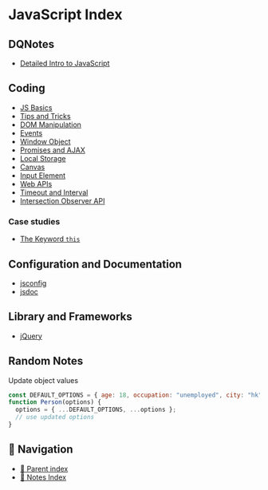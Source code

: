 # JavaScript Index

## DQNotes

- [Detailed Intro to JavaScript](../../Dqn/Computer/js.dqn)

## Coding

- [JS Basics](js-basics.md)
- [Tips and Tricks](tips-and-tricks.md)
- [DOM Manipulation](js-dom.md)
- [Events](web-events.md)
- [Window Object](window-object.md)
- [Promises and AJAX](promises-and-ajax.md)
- [Local Storage](local-storage.md)
- [Canvas](canvas.md)
- [Input Element](input-element.md)
- [Web APIs](web-apis.md)
- [Timeout and Interval](timeout-and-interval.md)
- [Intersection Observer API](intersection-observer-api.md)

### Case studies

- [The Keyword `this`](this-keyword.md)

## Configuration and Documentation

- [jsconfig](jsconfig.md)
- [jsdoc](jsdoc.md)

## Library and Frameworks

- [jQuery](jquery.md)

## Random Notes

Update object values

```javascript
const DEFAULT_OPTIONS = { age: 18, occupation: "unemployed", city: "hk" };
function Person(options) {
  options = { ...DEFAULT_OPTIONS, ...options };
  // use updated options
}
```

## 🧭 Navigation

- [🔖 Parent index](../../../index.md)
- [📑 Notes Index](../../../index.md)
